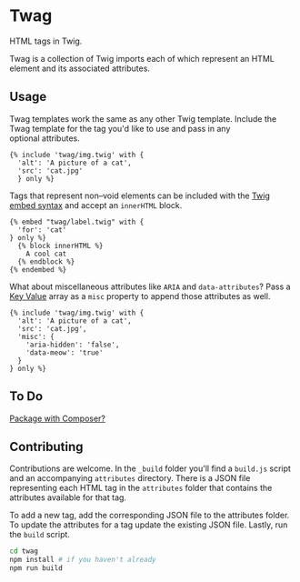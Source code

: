 # Twag

HTML tags in Twig.

Twag is a collection of Twig imports each of which represent an HTML element and its associated&nbsp;attributes.

## Usage
Twag templates work the same as any other Twig template. Include the Twag template for the tag you'd like to use and pass in any optional&nbsp;attributes.
```twig
{% include 'twag/img.twig' with {
  'alt': 'A picture of a cat',
  'src': 'cat.jpg'
  } only %}
```

Tags that represent non&ndash;void elements can be included with the [Twig embed syntax](http://twig.sensiolabs.org/doc/tags/embed.html) and accept an `innerHTML`&nbsp;block.

```twig
{% embed "twag/label.twig" with {
  'for': 'cat'
} only %}
  {% block innerHTML %}
    A cool cat
  {% endblock %}
{% endembed %}
```

What about miscellaneous attributes like `ARIA` and `data-attributes`? Pass a [Key Value](https://mijingo.com/blog/key-value-arrays-in-twig) array as a `misc` property to append those attributes as&nbsp;well.

```twig
{% include 'twag/img.twig' with {
  'alt': 'A picture of a cat',
  'src': 'cat.jpg',
  'misc': {
    'aria-hidden': 'false',
    'data-meow': 'true'
  }
} only %}
```

## To Do
[Package with Composer?](https://github.com/jpdevries/Twag/issues/1)

## Contributing
Contributions are welcome. In the `_build` folder you'll find a `build.js` script and an accompanying `attributes` directory. There is a JSON file representing each HTML tag in the `attributes` folder that contains the attributes available for that&nbsp;tag.

To add a new tag, add the corresponding JSON file to the attributes folder. To update the attributes for a tag update the existing JSON file. Lastly, run the `build`&nbsp;script.

```bash
cd twag
npm install # if you haven't already
npm run build
```
